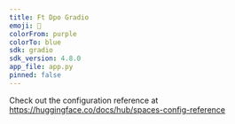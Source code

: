 ```yaml
---
title: Ft Dpo Gradio
emoji: 🏢
colorFrom: purple
colorTo: blue
sdk: gradio
sdk_version: 4.8.0
app_file: app.py
pinned: false
---
```


Check out the configuration reference at https://huggingface.co/docs/hub/spaces-config-reference
